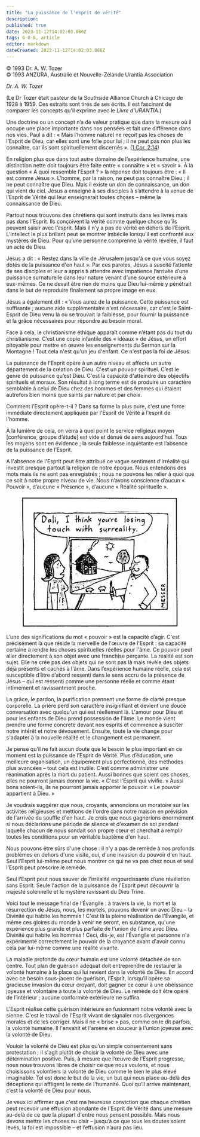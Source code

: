 ```yaml
---
title: "La puissance de l'esprit de vérité"
description: 
published: true
date: 2023-11-12T14:02:03.086Z
tags: 6-0-6, article
editor: markdown
dateCreated: 2023-11-12T14:02:03.086Z
---
```



<p class="v-card v-sheet theme--light grey lighten-3 px-2 py-1">© 1993 Dr. A. W. Tozer<br>© 1993 ANZURA, Australie et Nouvelle-Zélande Urantia Association</p>


_Dr. A. W. Tozer_

(Le Dr Tozer était pasteur de la Southside Alliance Church à Chicago de 1928 à 1959. Ces extraits sont tirés de ses écrits. Il est fascinant de comparer les concepts qu'il exprime avec le _Livre d'URANTIA_.)

Une doctrine ou un concept n’a de valeur pratique que dans la mesure où il occupe une place importante dans nos pensées et fait une différence dans nos vies. Paul a dit : « Mais l’homme naturel ne reçoit pas les choses de l’Esprit de Dieu, car elles sont une folie pour lui ; il ne peut pas non plus les connaître, car ils sont spirituellement discernés ». ([1 Cor. 2:14](/fr/Bible/1_Corinthians/2#v14))

En religion plus que dans tout autre domaine de l’expérience humaine, une distinction nette doit toujours être faite entre « connaître » et « savoir ». À la question « A quoi ressemble l’Esprit ? » la réponse doit toujours être : « Il est comme Jésus ». L'homme, par la raison, ne peut pas connaître Dieu ; il ne peut connaître que Dieu. Mais il existe un don de connaissance, un don qui vient du ciel. Jésus a enseigné à ses disciples à s’attendre à la venue de l’Esprit de Vérité qui leur enseignerait toutes choses – même la connaissance de Dieu.

Partout nous trouvons des chrétiens qui sont instruits dans les livres mais pas dans l’Esprit. Ils conçoivent la vérité comme quelque chose qu’ils peuvent saisir avec l’esprit. Mais il n’y a pas de vérité en dehors de l’Esprit. L’intellect le plus brillant peut se montrer imbécile lorsqu’il est confronté aux mystères de Dieu. Pour qu’une personne comprenne la vérité révélée, il faut un acte de Dieu.

Jésus a dit : « Restez dans la ville de Jérusalem jusqu'à ce que vous soyez dotés de la puissance d'en haut ». Par ces paroles, Jésus a suscité l’attente de ses disciples et leur a appris à attendre avec impatience l’arrivée d’une puissance surnaturelle dans leur nature venant d’une source extérieure à eux-mêmes. Ce ne devait être rien de moins que Dieu lui-même y pénétrait dans le but de reproduire finalement sa propre image en eux.

Jésus a également dit : « Vous aurez de la puissance. Cette puissance est suffisante ; aucune aide supplémentaire n'est nécessaire, car c'est le Saint-Esprit de Dieu venu là où se trouvait la faiblesse, pour fournir la puissance et la grâce nécessaires pour répondre au besoin moral.

Face à cela, le christianisme éthique apparaît comme n’étant pas du tout du christianisme. C’est une copie infantile des « idéaux » de Jésus, un effort pitoyable pour mettre en œuvre les enseignements du Sermon sur la Montagne ! Tout cela n'est qu'un jeu d'enfant. Ce n'est pas la foi de Jésus.

La puissance de l'Esprit opère à un autre niveau et affecte un autre département de la création de Dieu. C'est un pouvoir spirituel. C’est le genre de puissance qu’est Dieu. C'est la capacité d'atteindre des objectifs spirituels et moraux. Son résultat à long terme est de produire un caractère semblable à celui de Dieu chez des hommes et des femmes qui étaient autrefois bien moins que saints par nature et par choix.

Comment l’Esprit opère-t-il ? Dans sa forme la plus pure, c'est une force immédiate directement appliquée par l'Esprit de Vérité à l'esprit de l'homme.

À la lumière de cela, on verra à quel point le service religieux moyen [conférence, groupe d’étude] est vide et dénué de sens aujourd’hui. Tous les moyens sont en évidence ; la seule faiblesse inquiétante est l’absence de la puissance de l’Esprit.

A l'absence de l'Esprit peut être attribué ce vague sentiment d'irréalité qui investit presque partout la religion de notre époque. Nous entendons des mots mais ils ne sont pas enregistrés ; nous ne pouvons les relier à quoi que ce soit à notre propre niveau de vie. Nous n’avons conscience d’aucun « Pouvoir », d’aucune « Présence », d’aucune « Réalité spirituelle ».

<figure id="Figure_2" class="image urantiapedia" alt="Dali">
<img src="/image/article/606/Dali.jpg">
</figure>

L’une des significations du mot « pouvoir » est la capacité d’agir. C'est précisément là que réside la merveille de l'œuvre de l'Esprit : sa capacité certaine à rendre les choses spirituelles réelles pour l'âme. Ce pouvoir peut aller directement à son objet avec une franchise perçante. La réalité est son sujet. Elle ne crée pas des objets qui ne sont pas là mais révèle des objets déjà présents et cachés à l'âme. Dans l’expérience humaine réelle, cela est susceptible d’être d’abord ressenti dans le sens accru de la présence de Jésus – qui est ressenti comme une personne réelle et comme étant intimement et ravissantment proche.

La grâce, le pardon, la purification prennent une forme de clarté presque corporelle. La prière perd son caractère insignifiant et devient une douce conversation avec quelqu'un qui est réellement là. L'amour pour Dieu et pour les enfants de Dieu prend possession de l'âme. Le monde vient prendre une forme concrète devant nos esprits et commence à susciter notre intérêt et notre dévouement. Ensuite, toute la vie change pour s'adapter à la nouvelle réalité et le changement est permanent.

Je pense qu’il ne fait aucun doute que le besoin le plus important en ce moment est la puissance de l’Esprit de Vérité. Plus d’éducation, une meilleure organisation, un équipement plus perfectionné, des méthodes plus avancées – tout cela est inutile. C’est comme administrer une réanimation après la mort du patient. Aussi bonnes que soient ces choses, elles ne pourront jamais donner la vie. « C'est l'Esprit qui vivifie. » Aussi bons soient-ils, ils ne pourront jamais apporter le pouvoir. « Le pouvoir appartient à Dieu. »

Je voudrais suggérer que nous, croyants, annoncions un moratoire sur les activités religieuses et mettions de l'ordre dans notre maison en prévision de l'arrivée du souffle d'en haut. Je crois que nous gagnerions énormément si nous déclarions une période de silence et d'examen de soi pendant laquelle chacun de nous sondait son propre cœur et cherchait à remplir toutes les conditions pour un véritable baptême d'en haut.

Nous pouvons être sûrs d'une chose : il n'y a pas de remède à nos profonds problèmes en dehors d'une visite, oui, d'une invasion du pouvoir d'en haut. Seul l’Esprit lui-même peut nous montrer ce qui ne va pas chez nous et seul l’Esprit peut prescrire le remède.

Seul l’Esprit peut nous sauver de l’irréalité engourdissante d’une révélation sans Esprit. Seule l'action de la puissance de l'Esprit peut découvrir la majesté solennelle et le mystère ravissant du Dieu Trine.

Voici tout le message final de l’Évangile : à travers la vie, la mort et la résurrection de Jésus, nous, les mortels, pouvons devenir un avec Dieu – la Divinité qui habite les hommes ! C'est là la pleine réalisation de l'Évangile, et même ces gloires du monde à venir ne seront, en substance, qu'une expérience plus grande et plus parfaite de l'union de l'âme avec Dieu. Divinité qui habite les hommes ! Ceci, dis-je, est l'Évangile et personne n'a expérimenté correctement le pouvoir de la croyance avant d'avoir connu cela par lui-même comme une réalité vivante.

La maladie profonde du cœur humain est une volonté détachée de son centre. Tout plan de guérison adéquat doit entreprendre de restaurer la volonté humaine à la place qui lui revient dans la volonté de Dieu. En accord avec ce besoin sous-jacent de guérison, l’Esprit, lorsqu’il opère sa gracieuse invasion du cœur croyant, doit gagner ce cœur à une obéissance joyeuse et volontaire à toute la volonté de Dieu. Le remède doit être opéré de l’intérieur ; aucune conformité extérieure ne suffira.

L'Esprit réalise cette guérison intérieure en fusionnant notre volonté avec la sienne. C'est le travail de l'Esprit vivant de signaler nos divergences morales et de les corriger. Mais il ne « brise » pas, comme on le dit parfois, la volonté humaine. Il l'envahit et l'amène en douceur à l'union joyeuse avec la volonté de Dieu.

Vouloir la volonté de Dieu est plus qu’un simple consentement sans protestation ; il s'agit plutôt de choisir la volonté de Dieu avec une détermination positive. Puis, à mesure que l’œuvre de l’Esprit progresse, nous nous trouvons libres de choisir ce que nous voulons, et nous choisissons volontiers la volonté de Dieu comme le bien le plus élevé imaginable. Tel est donc le but de la vie, un but qui nous place au-delà des déceptions qui affligent le reste de l'humanité. Quoi qu’il arrive maintenant, c’est la volonté de Dieu pour nous.

Je veux ici affirmer que c'est ma heureuse conviction que chaque chrétien peut recevoir une effusion abondante de l'Esprit de Vérité dans une mesure au-delà de ce que la plupart d'entre nous pensent possible. Mais nous devons mettre les choses au clair – jusqu’à ce que tous les doutes soient levés, la foi est impossible – et l’effusion n’aura pas lieu.

